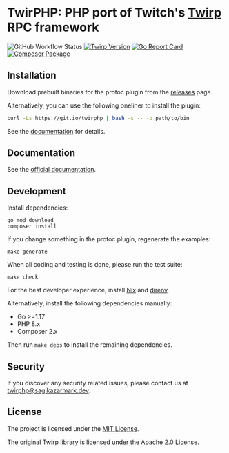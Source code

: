 # TwirPHP: PHP port of Twitch's [Twirp](https://twitchtv.github.io/twirp/) RPC framework

![GitHub Workflow Status](https://img.shields.io/github/workflow/status/twirphp/twirp/CI?style=flat-square)
[![Twirp Version](http://img.shields.io/badge/twirp%20version-v7-orange.svg?style=flat-square)](https://twitchtv.github.io/twirp/docs/spec_v7.html)
[![Go Report Card](https://goreportcard.com/badge/github.com/twirphp/twirp?style=flat-square)](https://goreportcard.com/report/github.com/twirphp/twirp)
[![Composer Package](http://img.shields.io/badge/composer-twirp%2Ftwirp-green.svg?style=flat-square)](https://packagist.org/packages/twirp/twirp)


## Installation

Download prebuilt binaries for the protoc plugin from the [releases](https://github.com/twirphp/twirp/releases) page.

Alternatively, you can use the following oneliner to install the plugin:

```bash
curl -Ls https://git.io/twirphp | bash -s -- -b path/to/bin
```

See the [documentation](https://twirphp.github.io/docs/installation) for details.


## Documentation

See the [official documentation](https://twirphp.github.io/).


## Development

Install dependencies:

```shell
go mod download
composer install
```

If you change something in the protoc plugin, regenerate the examples:

```shell
make generate
```

When all coding and testing is done, please run the test suite:

```shell
make check
```

For the best developer experience, install [Nix](https://builtwithnix.org/) and [direnv](https://direnv.net/).

Alternatively, install the following dependencies manually:

- Go >=1.17
- PHP 8.x
- Composer 2.x

Then run `make deps` to install the remaining dependencies.


## Security

If you discover any security related issues, please contact us at [twirphp@sagikazarmark.dev](mailto:twirphp@sagikazarmark.dev).


## License

The project is licensed under the [MIT License](LICENSE).

The original Twirp library is licensed under the Apache 2.0 License.
